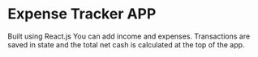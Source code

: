 # Expense Tracker APP

Built using React.js
You can add income and expenses. Transactions are saved in state and the total net cash is calculated at the top of the app.
